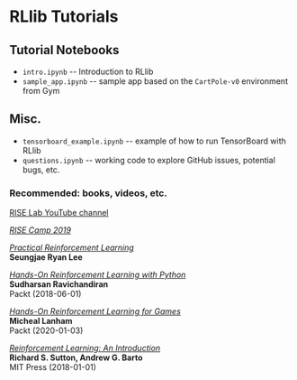 # RLlib Tutorials

## Tutorial Notebooks

  * `intro.ipynb` -- Introduction to RLlib
  * `sample_app.ipynb` -- sample app based on the `CartPole-v0` environment from Gym


## Misc.

  * `tensorboard_example.ipynb` -- example of how to run TensorBoard with RLlib
  * `questions.ipynb` -- working code to explore GitHub issues, potential bugs, etc.


### Recommended: books, videos, etc.

[RISE Lab YouTube channel](https://www.youtube.com/channel/UCP2-wiA964pif0secCpPbfw/videos)

[*RISE Camp 2019*](https://risecamp.berkeley.edu/)

[*Practical Reinforcement Learning*](https://www.endtoend.ai/practical-rl/)  
**Seungjae Ryan Lee**

[*Hands-On Reinforcement Learning with Python*](https://learning.oreilly.com/library/view/hands-on-reinforcement-learning/9781788836524/)  
**Sudharsan Ravichandiran**  
Packt (2018-06-01)

[*Hands-On Reinforcement Learning for Games*](https://www.packtpub.com/game-development/hands-on-game-ai-with-python)  
**Micheal Lanham**  
Packt (2020-01-03)

[*Reinforcement Learning: An Introduction*](http://incompleteideas.net/book/bookdraft2018jan1.pdf)  
**Richard S. Sutton, Andrew G. Barto**  
MIT Press (2018-01-01)
